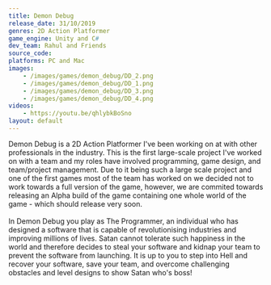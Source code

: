 ```yaml
---
title: Demon Debug
release_date: 31/10/2019
genres: 2D Action Platformer
game_engine: Unity and C#
dev_team: Rahul and Friends
source_code: 
platforms: PC and Mac
images: 
    - /images/games/demon_debug/DD_2.png
    - /images/games/demon_debug/DD_1.png
    - /images/games/demon_debug/DD_3.png
    - /images/games/demon_debug/DD_4.png
videos:
    - https://youtu.be/qhlybkBoSno
layout: default
---
```

Demon Debug is a 2D Action Platformer I've been working on at with other professionals in the industry. This is the first large-scale project I've worked on with a team and my roles have involved programming, game design, and team/project management. Due to it being such a large scale project and one of the first games most of the team has worked on we decided not to work towards a full version of the game, however, we are commited towards releasing an Alpha build of the game containing one whole world of the game - which should release very soon.
<br><br>
In Demon Debug you play as The Programmer, an individual who has designed a software that is capable of revolutionising industries and improving millions of lives. Satan cannot tolerate such happiness in the world and therefore decides to steal your software and kidnap your team to prevent the software from launching. It is up to you to step into Hell and recover your software, save your team, and overcome challenging obstacles and level designs to show Satan who's boss!